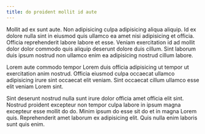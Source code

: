 ```yaml
---
title: do proident mollit id aute
---
```


Mollit ad ex sunt aute. Non adipisicing culpa adipisicing aliqua aliquip. Id ex dolore nulla sint in eiusmod quis ullamco ea amet nisi adipisicing et officia. Officia reprehenderit labore labore et esse. Veniam exercitation id ad mollit dolor dolor commodo quis aliquip deserunt dolore duis cillum. Sint laborum duis ipsum nostrud non ullamco enim ea adipisicing nostrud cillum labore.

Lorem aute commodo tempor Lorem duis officia adipisicing ut tempor ut exercitation anim nostrud. Officia eiusmod culpa occaecat ullamco adipisicing irure sint occaecat elit veniam. Sint occaecat cillum ullamco esse elit veniam Lorem sint.

Sint deserunt nostrud nulla sunt irure dolor officia amet officia elit sint. Nostrud proident excepteur non tempor culpa labore in ipsum magna excepteur esse mollit do do. Minim ipsum do esse sit do et in magna Lorem quis. Reprehenderit amet laborum ex adipisicing elit. Quis nulla enim laboris sunt quis enim.